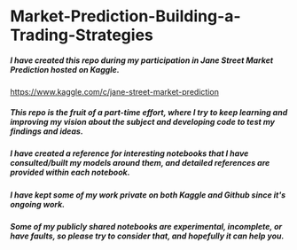# Market-Prediction-Building-a-Trading-Strategies

##### I have created this repo during my participation in Jane Street Market Prediction hosted on Kaggle.
https://www.kaggle.com/c/jane-street-market-prediction

##### This repo is the fruit of a part-time effort, where I try to keep learning and improving my vision about the subject and developing code to test my findings and ideas.

##### I have created a reference for interesting notebooks that I have consulted/built my models around them, and detailed references are provided within each notebook.

##### I have kept some of my work private on both Kaggle and Github since it's ongoing work.

##### Some of my publicly shared notebooks are experimental, incomplete, or have faults, so please try to consider that, and hopefully it can help you.

